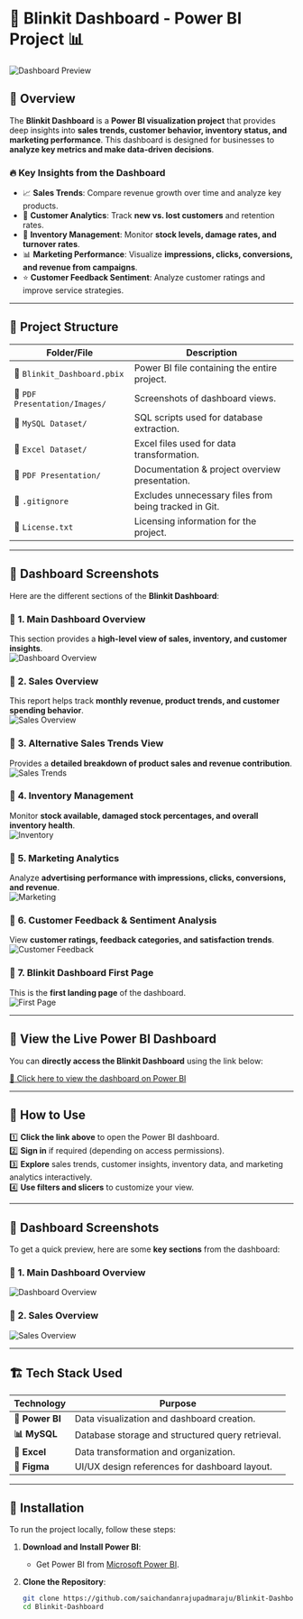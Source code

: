 # 🚀 Blinkit Dashboard - Power BI Project 📊  

![Dashboard Preview](PDF%20Presentation/Images/blinkit_dashboard_overview.jpg)

## 📌 Overview  
The **Blinkit Dashboard** is a **Power BI visualization project** that provides deep insights into **sales trends, customer behavior, inventory status, and marketing performance**. This dashboard is designed for businesses to **analyze key metrics and make data-driven decisions**.

### 🔥 **Key Insights from the Dashboard**
- 📈 **Sales Trends**: Compare revenue growth over time and analyze key products.
- 👥 **Customer Analytics**: Track **new vs. lost customers** and retention rates.
- 🏪 **Inventory Management**: Monitor **stock levels, damage rates, and turnover rates**.
- 📊 **Marketing Performance**: Visualize **impressions, clicks, conversions, and revenue from campaigns**.
- ⭐ **Customer Feedback Sentiment**: Analyze customer ratings and improve service strategies.

---

## 📂 **Project Structure**
| Folder/File | Description |
|------------|------------|
| 📄 `Blinkit_Dashboard.pbix` | Power BI file containing the entire project. |
| 📂 `PDF Presentation/Images/` | Screenshots of dashboard views. |
| 📂 `MySQL Dataset/` | SQL scripts used for database extraction. |
| 📂 `Excel Dataset/` | Excel files used for data transformation. |
| 📂 `PDF Presentation/` | Documentation & project overview presentation. |
| 📄 `.gitignore` | Excludes unnecessary files from being tracked in Git. |
| 📄 `License.txt` | Licensing information for the project. |

---

## 📸 **Dashboard Screenshots**
Here are the different sections of the **Blinkit Dashboard**:

### 🔹 **1. Main Dashboard Overview**  
This section provides a **high-level view of sales, inventory, and customer insights**.  
![Dashboard Overview](PDF%20Presentation/Images/blinkit_dashboard_overview.jpg)

### 🔹 **2. Sales Overview**  
This report helps track **monthly revenue, product trends, and customer spending behavior**.  
![Sales Overview](PDF%20Presentation/Images/sales_overview.jpg)

### 🔹 **3. Alternative Sales Trends View**  
Provides a **detailed breakdown of product sales and revenue contribution**.  
![Sales Trends](PDF%20Presentation/Images/sales_overview_2.jpg)

### 🔹 **4. Inventory Management**  
Monitor **stock available, damaged stock percentages, and overall inventory health**.  
![Inventory](PDF%20Presentation/Images/inventory_overview.jpg)

### 🔹 **5. Marketing Analytics**  
Analyze **advertising performance with impressions, clicks, conversions, and revenue**.  
![Marketing](PDF%20Presentation/Images/marketing_analytics.jpg)

### 🔹 **6. Customer Feedback & Sentiment Analysis**  
View **customer ratings, feedback categories, and satisfaction trends**.  
![Customer Feedback](PDF%20Presentation/Images/customer_feedback.jpg)

### 🔹 **7. Blinkit Dashboard First Page**  
This is the **first landing page** of the dashboard.  
![First Page](PDF%20Presentation/Images/blinkit_first_page.png)

---

## 🚀 **View the Live Power BI Dashboard**
You can **directly access the Blinkit Dashboard** using the link below:

[🔗 Click here to view the dashboard on Power BI](https://app.powerbi.com/links/_3Xg5EB66e?ctid=5cdc5b43-d7be-4caa-8173-729e3b0a62d9&pbi_source=linkShare)

---

## 📌 **How to Use**
1️⃣ **Click the link above** to open the Power BI dashboard.  
2️⃣ **Sign in** if required (depending on access permissions).  
3️⃣ **Explore** sales trends, customer insights, inventory data, and marketing analytics interactively.  
4️⃣ **Use filters and slicers** to customize your view.  

---

## 📸 **Dashboard Screenshots**
To get a quick preview, here are some **key sections** from the dashboard:

### 🔹 **1. Main Dashboard Overview**  
![Dashboard Overview](PDF%20Presentation/Images/blinkit_dashboard_overview.jpg)

### 🔹 **2. Sales Overview**  
![Sales Overview](PDF%20Presentation/Images/sales_overview.jpg)


---

## 🏗️ **Tech Stack Used**
| Technology | Purpose |
|------------|---------|
| **🔵 Power BI** | Data visualization and dashboard creation. |
| **📊 MySQL** | Database storage and structured query retrieval. |
| **📑 Excel** | Data transformation and organization. |
| **🎨 Figma** | UI/UX design references for dashboard layout. |

---

## 🔧 **Installation**
To run the project locally, follow these steps:

1. **Download and Install Power BI**:  
   - Get Power BI from [Microsoft Power BI](https://powerbi.microsoft.com/).

2. **Clone the Repository**:  
   ```sh
   git clone https://github.com/saichandanrajupadmaraju/Blinkit-Dashboard.git
   cd Blinkit-Dashboard
